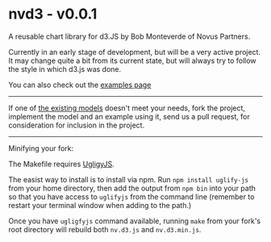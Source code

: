 # nvd3 - v0.0.1

A reusable chart library for d3.JS by Bob Monteverde of Novus Partners.

Currently in an early stage of development, but will be a very active project.  It may change quite a bit from its current state, but will always try to follow the style in which d3.js was done.

You can also check out the [examples page](http://nvd3.com/ghpages/examples.html)

---

If one of [the existing models](https://github.com/novus/nvd3/tree/master/src/models) doesn't meet your needs, fork the project, implement the model and an example using it, send us a pull request, for consideration for inclusion in the project.

---

Minifying your fork:

The Makefile requires [UgligyJS](https://github.com/mishoo/UglifyJS).

The easist way to install is to install via npm. Run `npm install
uglify-js` from your home directory, then add the output from `npm bin`
into your path so that you have access to `uglifyjs` from the command
line (remember to restart your terminal window when adding to the path.)

Once you have `ugligfyjs` command available, running `make` from your
fork's root directory will rebuild both `nv.d3.js` and `nv.d3.min.js`.

